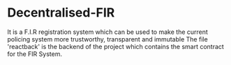 # Decentralised-FIR
It is a F.I.R registration system which can be used to make the current policing system more trustworthy, transparent and immutable
The file 'reactback' is the backend of the project which contains the smart contract for the FIR System.  
